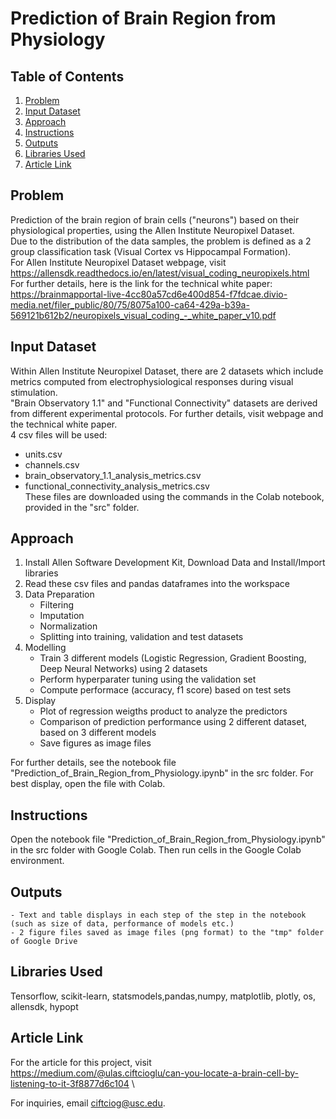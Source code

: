# Prediction of Brain Region from Physiology

## Table of Contents
1. [Problem](#problem)
2. [Input Dataset](#input-dataset)
3. [Approach](#approach)
4. [Instructions](#instructions)
5. [Outputs](#outputs)
6. [Libraries Used](#libraries-used)
7. [Article Link](#article-link)

## Problem
Prediction of the brain region of brain cells ("neurons") based on their physiological properties, using the Allen Institute Neuropixel Dataset.\
Due to the distribution of the data samples, the problem is defined as a 2 group classification task (Visual Cortex vs Hippocampal Formation).\
For Allen Institute Neuropixel Dataset webpage, visit https://allensdk.readthedocs.io/en/latest/visual_coding_neuropixels.html \
For further details, here is the link for the technical white paper: https://brainmapportal-live-4cc80a57cd6e400d854-f7fdcae.divio-media.net/filer_public/80/75/8075a100-ca64-429a-b39a-569121b612b2/neuropixels_visual_coding_-_white_paper_v10.pdf 

## Input Dataset
Within Allen Institute Neuropixel Dataset, there are 2 datasets which include metrics computed from electrophysiological responses during visual stimulation.\
"Brain Observatory 1.1" and "Functional Connectivity" datasets are derived from different experimental protocols. For further details, visit webpage and the technical white paper.\
4 csv files will be used:
- units.csv
- channels.csv
- brain_observatory_1.1_analysis_metrics.csv
- functional_connectivity_analysis_metrics.csv \
These files are downloaded using the commands in the Colab notebook, provided in the "src" folder.


## Approach
1. Install Allen Software Development Kit, Download Data and Install/Import libraries
2. Read these csv files and pandas dataframes into the workspace 
3. Data Preparation
	- Filtering
	- Imputation
	- Normalization
	- Splitting into training, validation and test datasets
4. Modelling
	- Train 3 different models (Logistic Regression, Gradient Boosting, Deep Neural Networks) using 2 datasets
	- Perform hyperparater tuning using the validation set
	- Compute performace (accuracy, f1 score) based on test sets
5. Display
	- Plot of regression weigths  product to analyze the predictors
	- Comparison of prediction performance using 2 different dataset, based on 3 different models
	- Save figures as image files

For further details, see the notebook file "Prediction_of_Brain_Region_from_Physiology.ipynb" in the src folder. For best display, open the file with Colab.

## Instructions
Open the notebook file "Prediction_of_Brain_Region_from_Physiology.ipynb" in the src folder with Google Colab. Then run cells in the Google Colab environment.

## Outputs
	- Text and table displays in each step of the step in the notebook (such as size of data, performance of models etc.)
	- 2 figure files saved as image files (png format) to the "tmp" folder of Google Drive
	
## Libraries Used
Tensorflow, scikit-learn, statsmodels,pandas,numpy, matplotlib, plotly, os, allensdk, hypopt

## Article Link
For the article for this project, visit https://medium.com/@ulas.ciftcioglu/can-you-locate-a-brain-cell-by-listening-to-it-3f8877d6c104 \ 

For inquiries, email ciftciog@usc.edu.
